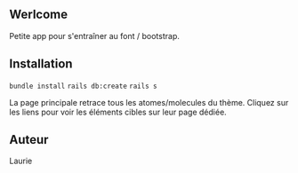 ## Werlcome 
Petite app pour s'entraîner au font / bootstrap.

## Installation 
`bundle install`
`rails db:create`
`rails s`

La page principale retrace tous les atomes/molecules du thème. Cliquez sur les liens pour voir les éléments cibles sur leur page dédiée. 

## Auteur 
Laurie